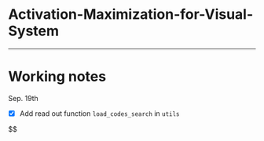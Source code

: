 # Activation-Maximization-for-Visual-System



-------
# Working notes

Sep. 19th

* [X] Add read out function `load_codes_search` in `utils`

$$